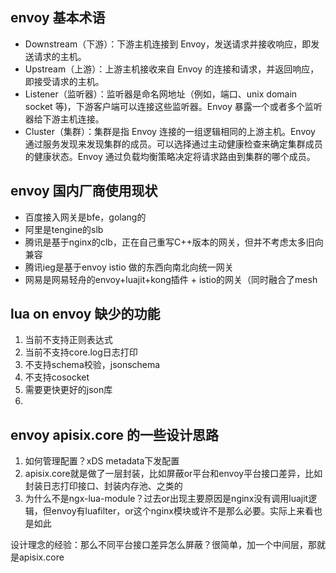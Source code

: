## envoy 基本术语

- Downstream（下游）：下游主机连接到 Envoy，发送请求并接收响应，即发送请求的主机。
- Upstream（上游）：上游主机接收来自 Envoy 的连接和请求，并返回响应，即接受请求的主机。
- Listener（监听器）：监听器是命名网地址（例如，端口、unix domain socket 等)，下游客户端可以连接这些监听器。Envoy 暴露一个或者多个监听器给下游主机连接。
- Cluster（集群）：集群是指 Envoy 连接的一组逻辑相同的上游主机。Envoy 通过服务发现来发现集群的成员。可以选择通过主动健康检查来确定集群成员的健康状态。Envoy 通过负载均衡策略决定将请求路由到集群的哪个成员。

## envoy 国内厂商使用现状

- 百度接入网关是bfe，golang的
- 阿里是tengine的slb
- 腾讯是基于nginx的clb，正在自己重写C++版本的网关，但并不考虑太多旧向兼容
- 腾讯ieg是基于envoy istio 做的东西向南北向统一网关
- 网易是网易轻舟的envoy+luajit+kong插件 + istio的网关（同时融合了mesh


## lua on envoy 缺少的功能

1. 当前不支持正则表达式
2. 当前不支持core.log日志打印
3. 不支持schema校验，jsonschema
4. 不支持cosocket
5. 需要更快更好的json库
6. 

## envoy apisix.core 的一些设计思路

1. 如何管理配置？xDS metadata下发配置
2. apisix.core就是做了一层封装，比如屏蔽or平台和envoy平台接口差异，比如封装日志打印接口、封装内存池、之类的
3. 为什么不是ngx-lua-module？过去or出现主要原因是nginx没有调用luajit逻辑，但envoy有luafilter，or这个nginx模块或许不是那么必要。实际上来看也是如此

设计理念的经验：那么不同平台接口差异怎么屏蔽？很简单，加一个中间层，那就是apisix.core